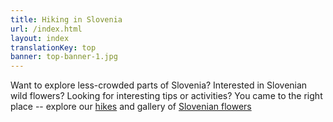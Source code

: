 ```yaml
---
title: Hiking in Slovenia
url: /index.html
layout: index
translationKey: top
banner: top-banner-1.jpg
---
```

Want to explore less-crowded parts of Slovenia? Interested in Slovenian wild flowers? Looking for interesting tips or activities? You came to the right place -- explore our [hikes](en/hikes) and gallery of [Slovenian flowers](en/flowers)